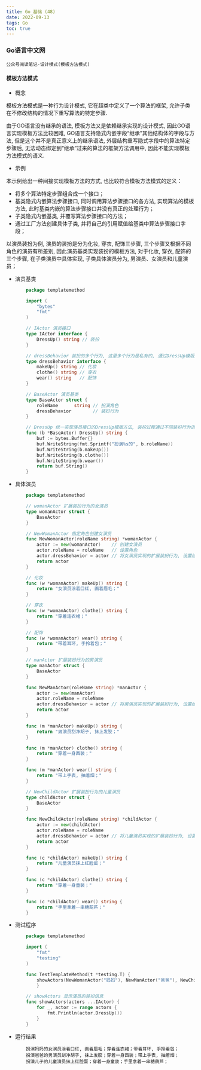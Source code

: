 ```yaml
---
title: Go_基础 (48)
date: 2022-09-13
tags: Go
toc: true
---
```


### Go语言中文网
    公众号阅读笔记-设计模式(模板方法模式)

<!-- more -->

#### 模板方法模式
- 概念

模板方法模式是一种行为设计模式, 它在超类中定义了一个算法的框架, 允许子类在不修改结构的情况下重写算法的特定步骤. 

由于GO语言没有继承的语法, 模板方法又是依赖继承实现的设计模式, 因此GO语言实现模板方法比较困难,  GO语言支持隐式内嵌字段“继承”其他结构体的字段与方法, 但是这个并不是真正意义上的继承语法, 外层结构重写隐式字段中的算法特定步骤后, 无法动态绑定到“继承”过来的算法的框架方法调用中, 因此不能实现模板方法模式的语义. 

- 示例

本示例给出一种间接实现模板方法的方式, 也比较符合模板方法模式的定义：
* 将多个算法特定步骤组合成一个接口；
* 基类隐式内嵌算法步骤接口, 同时调用算法步骤接口的各方法, 实现算法的模板方法, 此时基类内嵌的算法步骤接口并没有真正的处理行为；
* 子类隐式内嵌基类, 并覆写算法步骤接口的方法；
* 通过工厂方法创建具体子类, 并将自己的引用赋值给基类中算法步骤接口字段；

以演员装扮为例, 演员的装扮是分为化妆, 穿衣, 配饰三步骤, 三个步骤又根据不同角色的演员有所差别, 因此演员基类实现装扮的模板方法, 对于化妆, 穿衣, 配饰的三个步骤, 在子类演员中具体实现, 子类具体演员分为, 男演员、女演员和儿童演员；

- 演员基类
    ```go
        package templatemethod

        import (
            "bytes"
            "fmt"
        )

        // IActor 演员接口
        type IActor interface {
            DressUp() string // 装扮
        }

        // dressBehavior 装扮的多个行为, 这里多个行为是私有的, 通过DressUp模版方法调用
        type dressBehavior interface {
            makeUp() string // 化妆
            clothe() string // 穿衣
            wear() string   // 配饰
        }

        // BaseActor 演员基类
        type BaseActor struct {
            roleName      string // 扮演角色
            dressBehavior        // 装扮行为
        }

        // DressUp 统一实现演员接口的DressUp模版方法, 装扮过程通过不同装扮行为进行扩展
        func (b *BaseActor) DressUp() string {
            buf := bytes.Buffer{}
            buf.WriteString(fmt.Sprintf("扮演%s的", b.roleName))
            buf.WriteString(b.makeUp())
            buf.WriteString(b.clothe())
            buf.WriteString(b.wear())
            return buf.String()
        }
    ```
- 具体演员
    ```go
        package templatemethod

        // womanActor 扩展装扮行为的女演员
        type womanActor struct {
            BaseActor
        }

        // NewWomanActor 指定角色创建女演员
        func NewWomanActor(roleName string) *womanActor {
            actor := new(womanActor)    // 创建女演员
            actor.roleName = roleName   // 设置角色
            actor.dressBehavior = actor // 将女演员实现的扩展装扮行为, 设置给自己的装扮行为接口
            return actor
        }

        // 化妆
        func (w *womanActor) makeUp() string {
            return "女演员涂着口红, 画着眉毛；"
        }

        // 穿衣
        func (w *womanActor) clothe() string {
            return "穿着连衣裙；"
        }

        // 配饰
        func (w *womanActor) wear() string {
            return "带着耳环, 手拎着包；"
        }

        // manActor 扩展装扮行为的男演员
        type manActor struct {
            BaseActor
        }

        func NewManActor(roleName string) *manActor {
            actor := new(manActor)
            actor.roleName = roleName
            actor.dressBehavior = actor // 将男演员实现的扩展装扮行为, 设置给自己的装扮行为接口
            return actor
        }

        func (m *manActor) makeUp() string {
            return "男演员刮净胡子, 抹上发胶；"
        }

        func (m *manActor) clothe() string {
            return "穿着一身西装；"
        }

        func (m *manActor) wear() string {
            return "带上手表, 抽着烟；"
        }

        // NewChildActor 扩展装扮行为的儿童演员
        type childActor struct {
            BaseActor
        }

        func NewChildActor(roleName string) *childActor {
            actor := new(childActor)
            actor.roleName = roleName
            actor.dressBehavior = actor // 将儿童演员实现的扩展装扮行为, 设置给自己的装扮行为接口
            return actor
        }

        func (c *childActor) makeUp() string {
            return "儿童演员抹上红脸蛋；"
        }

        func (c *childActor) clothe() string {
            return "穿着一身童装；"
        }

        func (c *childActor) wear() string {
            return "手里拿着一串糖葫芦；"
        }
    ```
- 测试程序
    ```go
        package templatemethod

        import (
            "fmt"
            "testing"
        )

        func TestTemplateMethod(t *testing.T) {
            showActors(NewWomanActor("妈妈"), NewManActor("爸爸"), NewChildActor("儿子"))
            }

        // showActors 显示演员的装扮信息
        func showActors(actors ...IActor) {
            for _, actor := range actors {
                fmt.Println(actor.DressUp())
            }
        }
    ```
- 运行结果
    ```
        扮演妈妈的女演员涂着口红, 画着眉毛；穿着连衣裙；带着耳环, 手拎着包；
        扮演爸爸的男演员刮净胡子, 抹上发胶；穿着一身西装；带上手表, 抽着烟；
        扮演儿子的儿童演员抹上红脸蛋；穿着一身童装；手里拿着一串糖葫芦；
    ```


